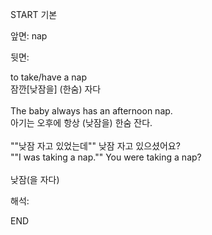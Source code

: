 START
기본

앞면:
nap


뒷면:
 <div>to take/have a nap </div><div>잠깐[낮잠을] (한숨) 자다</div><div><br></div><div><div>The baby always has an afternoon nap. </div><div><div>아기는 오후에 항상 (낮잠을) 한숨 잔다.</div></div></div><div><br></div><div><div><div>""낮잠 자고 있었는데"" 낮잠 자고 있으셨어요?</div></div><div><div>""I was taking a nap."" You were taking a nap?</div></div></div><div><br></div><div>낮잠(을 자다) <div>


해석:
<!--ID: 1746614454312-->
END